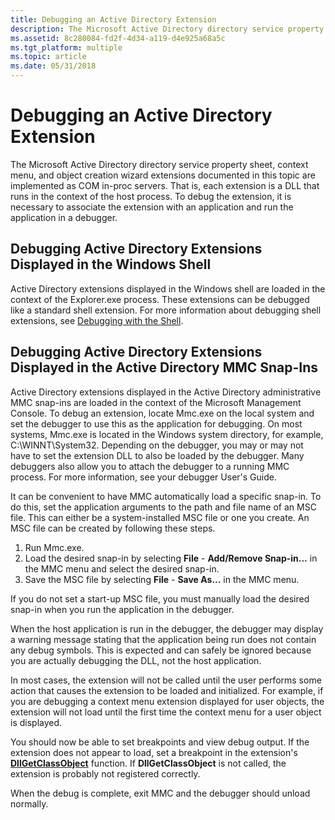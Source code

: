 ```yaml
---
title: Debugging an Active Directory Extension
description: The Microsoft Active Directory directory service property sheet, context menu, and object creation wizard extensions documented in this topic are implemented as COM in-proc servers.
ms.assetid: 8c280084-fd2f-4d34-a119-d4e925a68a5c
ms.tgt_platform: multiple
ms.topic: article
ms.date: 05/31/2018
---
```


# Debugging an Active Directory Extension

The Microsoft Active Directory directory service property sheet, context menu, and object creation wizard extensions documented in this topic are implemented as COM in-proc servers. That is, each extension is a DLL that runs in the context of the host process. To debug the extension, it is necessary to associate the extension with an application and run the application in a debugger.

## Debugging Active Directory Extensions Displayed in the Windows Shell

Active Directory extensions displayed in the Windows shell are loaded in the context of the Explorer.exe process. These extensions can be debugged like a standard shell extension. For more information about debugging shell extensions, see [Debugging with the Shell](https://msdn.microsoft.com/library/Cc144064(v=VS.85).aspx).

## Debugging Active Directory Extensions Displayed in the Active Directory MMC Snap-Ins

Active Directory extensions displayed in the Active Directory administrative MMC snap-ins are loaded in the context of the Microsoft Management Console. To debug an extension, locate Mmc.exe on the local system and set the debugger to use this as the application for debugging. On most systems, Mmc.exe is located in the Windows system directory, for example, C:\\WINNT\\System32. Depending on the debugger, you may or may not have to set the extension DLL to also be loaded by the debugger. Many debuggers also allow you to attach the debugger to a running MMC process. For more information, see your debugger User's Guide.

It can be convenient to have MMC automatically load a specific snap-in. To do this, set the application arguments to the path and file name of an MSC file. This can either be a system-installed MSC file or one you create. An MSC file can be created by following these steps.

1.  Run Mmc.exe.
2.  Load the desired snap-in by selecting **File** - **Add/Remove Snap-in...** in the MMC menu and select the desired snap-in.
3.  Save the MSC file by selecting **File** - **Save As...** in the MMC menu.

If you do not set a start-up MSC file, you must manually load the desired snap-in when you run the application in the debugger.

When the host application is run in the debugger, the debugger may display a warning message stating that the application being run does not contain any debug symbols. This is expected and can safely be ignored because you are actually debugging the DLL, not the host application.

In most cases, the extension will not be called until the user performs some action that causes the extension to be loaded and initialized. For example, if you are debugging a context menu extension displayed for user objects, the extension will not load until the first time the context menu for a user object is displayed.

You should now be able to set breakpoints and view debug output. If the extension does not appear to load, set a breakpoint in the extension's [**DllGetClassObject**](https://msdn.microsoft.com/library/ms680760(v=VS.85).aspx) function. If **DllGetClassObject** is not called, the extension is probably not registered correctly.

When the debug is complete, exit MMC and the debugger should unload normally.

 

 




